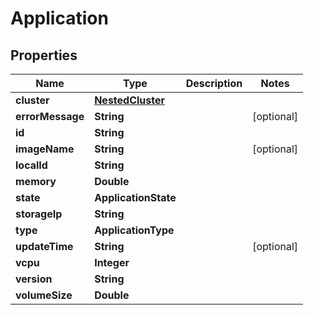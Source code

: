 

# Application


## Properties

Name | Type | Description | Notes
------------ | ------------- | ------------- | -------------
**cluster** | [**NestedCluster**](NestedCluster.md) |  | 
**errorMessage** | **String** |  |  [optional]
**id** | **String** |  | 
**imageName** | **String** |  |  [optional]
**localId** | **String** |  | 
**memory** | **Double** |  | 
**state** | **ApplicationState** |  | 
**storageIp** | **String** |  | 
**type** | **ApplicationType** |  | 
**updateTime** | **String** |  |  [optional]
**vcpu** | **Integer** |  | 
**version** | **String** |  | 
**volumeSize** | **Double** |  | 



